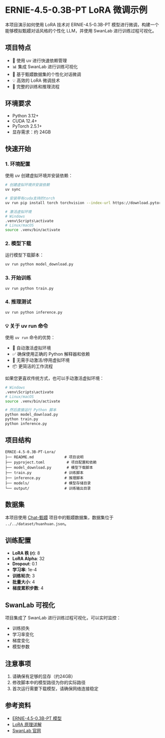 # ERNIE-4.5-0.3B-PT LoRA 微调示例

本项目演示如何使用 LoRA 技术对 ERNIE-4.5-0.3B-PT 模型进行微调，构建一个能够模拟甄嬛对话风格的个性化 LLM，并使用 SwanLab 进行训练过程可视化。

## 项目特点

- 🚀 使用 uv 进行快速依赖管理
- 📊 集成 SwanLab 进行训练可视化
- 🎯 基于甄嬛数据集的个性化对话微调
- 💡 高效的 LoRA 微调技术
- 🔧 完整的训练和推理流程

## 环境要求

- Python 3.12+
- CUDA 12.4+
- PyTorch 2.5.1+
- 显存需求：约 24GB

## 快速开始

### 1. 环境配置

使用 uv 创建虚拟环境并安装依赖：

```bash
# 创建虚拟环境并安装依赖
uv sync

# 安装带有cuda支持的torch
uv run pip install torch torchvision --index-url https://download.pytorch.org/whl/cu128

# 激活虚拟环境
# Windows
.venv\Scripts\activate
# Linux/macOS
source .venv/bin/activate
```

### 2. 模型下载

运行模型下载脚本：

```bash
uv run python model_download.py
```

### 3. 开始训练

```bash
uv run python train.py
```

### 4. 推理测试

```bash
uv run python inference.py
```

### 💡 关于 uv run 命令

使用 `uv run` 命令的优势：
- 🚀 自动激活虚拟环境
- ✅ 确保使用正确的 Python 解释器和依赖
- 🔧 无需手动激活/停用虚拟环境
- 📦 更简洁的工作流程

如果您更喜欢传统方式，也可以手动激活虚拟环境：
```bash
# Windows
.venv\Scripts\activate
# Linux/macOS
source .venv/bin/activate

# 然后直接运行 Python 脚本
python model_download.py
python train.py
python inference.py
```

## 项目结构

```
ERNIE-4.5-0.3B-PT-Lora/
├── README.md              # 项目说明
├── pyproject.toml          # 项目配置和依赖
├── model_download.py       # 模型下载脚本
├── train.py               # 训练脚本
├── inference.py           # 推理脚本
├── models/                # 模型存储目录
└── output/                # 训练输出目录
```

## 数据集

本项目使用 [Chat-甄嬛](https://github.com/KMnO4-zx/huanhuan-chat) 项目中的甄嬛数据集，数据集位于 `../../dataset/huanhuan.json`。

## 训练配置

- **LoRA 秩 (r)**: 8
- **LoRA Alpha**: 32
- **Dropout**: 0.1
- **学习率**: 1e-4
- **训练轮次**: 3
- **批量大小**: 4
- **梯度累积步数**: 4

## SwanLab 可视化

项目集成了 SwanLab 进行训练过程可视化，可以实时监控：
- 训练损失
- 学习率变化
- 梯度变化
- 模型参数

## 注意事项

1. 请确保有足够的显存（约24GB）
2. 修改脚本中的模型路径为你的实际路径
3. 首次运行需要下载模型，请确保网络连接稳定

## 参考资料

- [ERNIE-4.5-0.3B-PT 模型](https://www.modelscope.cn/models/PaddlePaddle/ERNIE-4.5-0.3B-PT)
- [LoRA 原理详解](https://zhuanlan.zhihu.com/p/650197598)
- [SwanLab 官网](https://swanlab.cn/)
